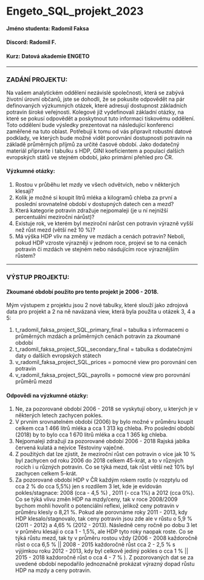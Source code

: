 # Engeto_SQL_projekt_2023

#### Jméno studenta: Radomil Faksa
#### Discord: Radomil F.
#### Kurz: Datová akademie ENGETO

---------------------------------------------------------------------------------------------------------------------------------------------------------------
### ZADÁNÍ PROJEKTU: 
Na vašem analytickém oddělení nezávislé společnosti, která se zabývá životní úrovní občanů, jste se dohodli, že se pokusíte odpovědět na pár definovaných výzkumných otázek, které adresují dostupnost základních potravin široké veřejnosti. Kolegové již vydefinovali základní otázky, na které se pokusí odpovědět a poskytnout tuto informaci tiskovému oddělení. Toto oddělení bude výsledky prezentovat na následující konferenci zaměřené na tuto oblast. Potřebují k tomu od vás připravit robustní datové podklady, ve kterých bude možné vidět porovnání dostupnosti potravin na základě průměrných příjmů za určité časové období. Jako dodatečný materiál připravte i tabulku s HDP, GINI koeficientem a populací dalších evropských států ve stejném období, jako primární přehled pro ČR.

#### Výzkumné otázky:
1) Rostou v průběhu let mzdy ve všech odvětvích, nebo v některých klesají?
2) Kolik je možné si koupit litrů mléka a kilogramů chleba za první a poslední srovnatelné období v dostupných datech cen a mezd?
3) Která kategorie potravin zdražuje nejpomaleji (je u ní nejnižší percentuální meziroční nárůst)?
4) Existuje rok, ve kterém byl meziroční nárůst cen potravin výrazně vyšší než růst mezd (větší než 10 %)?
5) Má výška HDP vliv na změny ve mzdách a cenách potravin? Neboli, pokud HDP vzroste výrazněji v jednom roce, projeví se to na cenách potravin či mzdách ve stejném nebo násdujícím roce výraznějším růstem?
---------------------------------------------------------------------------------------------------------------------------------------------------------------

### VÝSTUP PROJEKTU:
#### Zkoumané období použito pro tento projekt je 2006 - 2018.

Mým výstupem z projektu jsou 2 nové tabulky, které slouží jako zdrojová data pro projekt a 2 na ně navázaná view, která byla použita u otázek 3, 4 a 5:

1) t_radomil_faksa_project_SQL_primary_final = tabulka s informacemi o průměrných mzdách a průměrných cenách potravin za zkoumané období
2) t_radomil_faksa_project_SQL_secondary_final = tabulka s dodatečnými daty o dalších evropských státech
3) v_radomil_faksa_project_SQL_prices = pomocné view pro porovnání cen potravin
4) v_radomil_faksa_project_SQL_payrolls = pomocné view pro porovnání průměrů mezd

#### Odpovědi na výzkumné otázky:
1) Ne, za pozorované období 2006 - 2018 se vyskytují obory, u kterých je v některých letech zachycen pokles.
2) V prvním srovnatelném období (2006) by bylo možné v průměru koupit celkem cca 1 466 litrů mléka a cca 1 313 kg chleba. Pro poslední období (2018) by to bylo cca 1 670 litrů mléka a cca 1 365 kg chleba.
3) Nejpomaleji zdražují za pozorované období 2006 - 2018 Rajská jablka červená kulatá a nejvíce Těstoviny vaječné.
4) Z použitých dat lze zjistit, že meziroční růst cen potravin o více jak 10 % byl zachycen od roku 2006 do 2018 celkem 45-krát, a to v různých rocích i u různých potravin. Co se týká mezd, tak růst větší než 10% byl zachycen celkem 5-krát.
5) Za pozorované období HDP v ČR každým rokem rostlo (v rozptylu od cca 2 % do cca 5,5%) jen s rozdílem 3 let, kde je evidován pokles/stagnace: 2008 (cca - 4,5 %) , 2011 (- cca 1%) a 2012 (cca 0%). Co se týká vlivu změn HDP na mzdy/ceny, tak v roce 2008/2009 bychom mohli hovořit o potenciální reflexi, jelikož ceny potravin v průměru klesly o 8,21 %. Pokud ale porovnáme roky 2011 - 2013, kdy HDP klesalo/stagnovalo, tak ceny potravin jsou zde ale v růstu o 5,9 % (2011 - 2012) a 4,65 % (2012 - 2013). Následně ceny ročně po dobu 3 let v průměru klesají o cca 1 - 1,5%, ale HDP tyto roky naopak roste. Co se týká růstu mezd, tak ty v průměru rostou vždy (2006 - 2008 každoročně růst o cca 6,5 % || 2008 - 2015 každoročně růst cca 2 - 2,5 % s výjimkou roku 2012 - 2013, kdy byl celkově jediný pokles o cca 1 % || 2015 - 2018 každoročně růst o cca 4 - 7 % ). Z pozorovaných dat se za uvedené období nepodařilo jednoznačně prokázat výrazný dopad růstu HDP na mzdy a ceny potravin.
